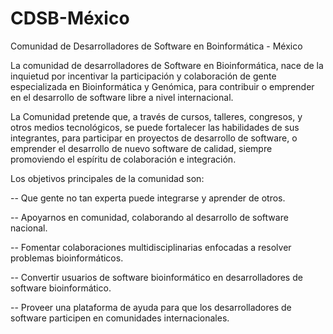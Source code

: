 # CDSB-México
Comunidad de Desarrolladores de Software en Boinformática - México


La comunidad de desarrolladores de Software en Bioinformática, nace de la inquietud por incentivar la participación y colaboración de gente especializada en Bioinformática y Genómica, para contribuir o emprender en el desarrollo de software libre a nivel internacional. 

La Comunidad pretende que, a través de cursos, talleres, congresos, y otros medios tecnológicos, se puede fortalecer las habilidades de sus integrantes, para participar en proyectos de desarrollo de software, o emprender el desarrollo de nuevo software de calidad, siempre promoviendo el espíritu de colaboración e integración. 

Los objetivos principales de la comunidad son:

-- Que gente no tan experta puede integrarse y aprender de otros.

-- Apoyarnos en comunidad, colaborando al desarrollo de software nacional.

-- Fomentar colaboraciones multidisciplinarias enfocadas a resolver problemas bioinformáticos.

-- Convertir usuarios de software bioinformático en desarrolladores de software bioinformático.

-- Proveer una plataforma de ayuda para que los desarrolladores de software participen en comunidades internacionales.
